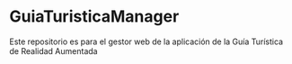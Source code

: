 # GuiaTuristicaManager
Este repositorio es para el gestor web de la aplicación de la Guía Turística de Realidad Aumentada
